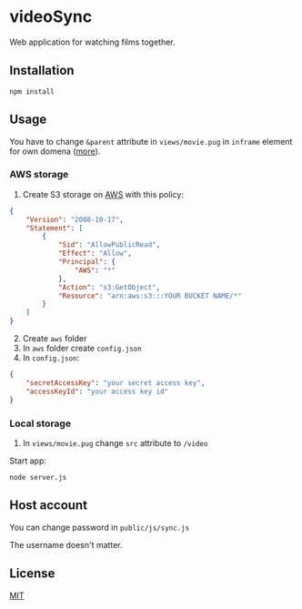 # videoSync

Web application for watching films together.

## Installation

```
npm install
```

## Usage

You have to change ```&parent``` attribute in ```views/movie.pug``` in ```inframe``` element for own domena ([more](https://dev.twitch.tv/docs/embed/chat)).

### AWS storage
  1. Create S3 storage on [AWS](http://aws.amazon.com/) with this policy:
```json
{
    "Version": "2008-10-17",
    "Statement": [
        {
            "Sid": "AllowPublicRead",
            "Effect": "Allow",
            "Principal": {
                "AWS": "*"
            },
            "Action": "s3:GetObject",
            "Resource": "arn:aws:s3:::YOUR BUCKET NAME/*"
        }
    ]
}
```
  2. Create ```aws``` folder 
  3. In ```aws``` folder create ```config.json```
  4. In ```config.json```:
```json
{
    "secretAccessKey": "your secret access key",
    "accessKeyId": "your access key id"
}
```

### Local storage
   1. In ```views/movie.pug``` change ``src`` attribute to ```/video```

Start app: 
```    
node server.js 
```

## Host account
You can change password in ```public/js/sync.js```

The username doesn't matter.

## License
[MIT](https://choosealicense.com/licenses/mit/)
